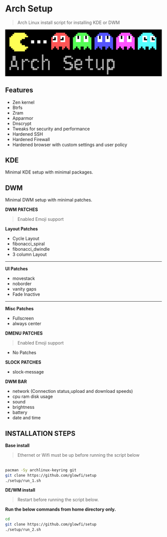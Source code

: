 # Arch Setup

> Arch Linux install script for installing KDE or DWM

![Coverpic](./pacman.png)

## Features

-   Zen kernel
-   Btrfs
-   Zram
-   Apparmor
-   Dnscrypt
-   Tweaks for security and performance
-   Hardened SSH
-   Hardened Firewall
-   Hardened browser with custom settings and user policy

## KDE

Minimal KDE setup with minimal packages.

## DWM

Minimal DWM setup with minimal patches.

**DWM PATCHES**

> Enabled Emoji support

**Layout Patches**

-   Cycle Layout
-   fibonacci_spiral
-   fibonacci_dwindle
-   3 column Layout
<hr/>

**UI Patches**

-   movestack
-   noborder
-   vanity gaps
-   Fade Inactive
<hr/>

**Misc Patches**

-   Fullscreen
-   always center

**DMENU PATCHES**

> Enabled Emoji support

-   No Patches

**SLOCK PATCHES**

-   slock-message

**DWM BAR**

-   network (Connection status,upload and download speeds)
-   cpu ram disk usage
-   sound
-   brightness
-   battery
-   date and time

## INSTALLATION STEPS

**Base install**

> Ethernet or Wifi must be up before running the script below

```sh

pacman -Sy archlinux-keyring git
git clone https://github.com/glowfi/setup
./setup/run_1.sh

```

**DE/WM install**

> Restart before running the script below.

<b>Run the below commands from home directory only.</b>

```sh
cd
git clone https://github.com/glowfi/setup
./setup/run_2.sh

```
